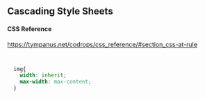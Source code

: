 ## Cascading Style Sheets
<!--![](../../img/)-->

#### CSS Reference

https://tympanus.net/codrops/css_reference/#section_css-at-rule

```css


  img{
    width: inherit;
    max-width: max-content;
  }


```


<!--MD-MANUAL/scss/media/ [Links](https://github.com/Fobiya/MD-MANUAL/tree/master/scss/media)-->